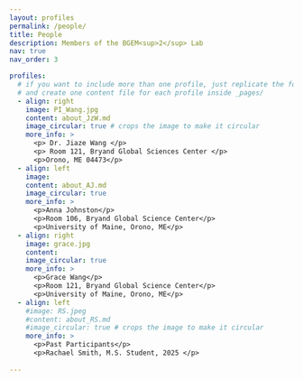 ```yaml
---
layout: profiles
permalink: /people/
title: People
description: Members of the BGEM<sup>2</sup> Lab
nav: true
nav_order: 3

profiles:
  # if you want to include more than one profile, just replicate the following block
  # and create one content file for each profile inside _pages/
  - align: right
    image: PI_Wang.jpg
    content: about_JzW.md
    image_circular: true # crops the image to make it circular
    more_info: >
      <p> Dr. Jiaze Wang </p>
      <p> Room 121, Bryand Global Sciences Center </p>
      <p>Orono, ME 04473</p>
  - align: left
    image:
    content: about_AJ.md
    image_circular: true
    more_info: >
      <p>Anna Johnston</p>
      <p>Room 106, Bryand Global Science Center</p>
      <p>University of Maine, Orono, ME</p>
  - align: right
    image: grace.jpg
    content:
    image_circular: true
    more_info: >
      <p>Grace Wang</p>
      <p>Room 121, Bryand Global Science Center</p>
      <p>University of Maine, Orono, ME</p>
  - align: left
    #image: RS.jpeg
    #content: about_RS.md
    #image_circular: true # crops the image to make it circular
    more_info: >
      <p>Past Participants</p>
      <p>Rachael Smith, M.S. Student, 2025 </p>
     
---
```

